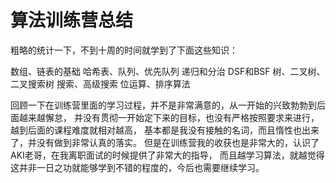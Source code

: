 # 算法训练营总结
粗略的统计一下，不到十周的时间就学到了下面这些知识：
>
数组、链表的基础
哈希表、队列、优先队列
递归和分治
DSF和BSF
树、二叉树、二叉搜索树
搜索、高级搜索
位运算、排序算法  

回顾一下在训练营里面的学习过程，并不是非常满意的，从一开始的兴致勃勃到后面越来越懈怠，
并没有贯彻一开始定下来的目标，也没有严格按照要求来进行，越到后面的课程难度就相对越高，
基本都是我没有接触的名词，而且惰性也出来了，并没有做到非常认真的落实。
但是在训练营我的收获也是非常大的，认识了AKI老哥，在我离职面试的时候提供了非常大的指导，
而且越学习算法，就越觉得这并非一日之功就能够学到不错的程度的，今后也需要继续学习。
